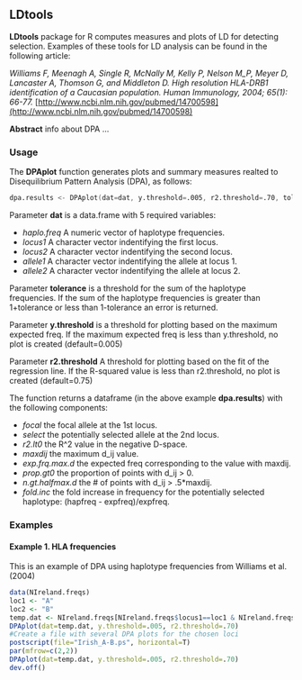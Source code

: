 ## LDtools

**LDtools** package for R computes measures and plots of LD for detecting selection. Examples of these tools for LD analysis can be found in the following article:

_Williams F, Meenagh A, Single R, McNally M, Kelly P, Nelson M_P, Meyer D, Lancaster A, Thomson G, and Middleton D. High resolution HLA-DRB1 identification of a Caucasian population. Human Immunology, 2004; 65(1): 66-77._ [http://www.ncbi.nlm.nih.gov/pubmed/14700598](http://www.ncbi.nlm.nih.gov/pubmed/14700598)

**Abstract**
info about DPA ...


### Usage

The **DPAplot** function generates plots and summary measures realted to Disequilibrium Pattern Analysis (DPA), as follows:
```S
dpa.results <- DPAplot(dat=dat, y.threshold=.005, r2.threshold=.70, tolerance=.01)
```

Parameter **dat** is a data.frame with 5 required variables:

  - *haplo.freq* A numeric vector of haplotype frequencies.
  - *locus1* A character vector indentifying the first locus.
  - *locus2* A character vector indentifying the second locus.
  - *allele1* A character vector indentifying the allele at locus 1.
  - *allele2* A character vector indentifying the allele at locus 2.

Parameter **tolerance** is a threshold for the sum of the haplotype frequencies. If the sum of the haplotype frequencies is greater than 1+tolerance or less than 1-tolerance an error is returned.

Parameter **y.threshold** is a threshold for plotting based on the maximum expected freq. If the maximum expected freq is less than y.threshold, no plot is created (default=0.005)

Parameter **r2.threshold** A threshold for plotting based on the fit of the regression line. If the R-squared value is less than r2.threshold, no plot is created (default=0.75)

The function returns a dataframe (in the above example **dpa.results**) with the following components:

- *focal*	 the focal allele at the 1st locus.
- *select*	 the potentially selected allele at the 2nd locus.
- *r2.lt0*	 the R^2 value in the negative D-space.
- *maxdij*	 the maximum d_ij value.
- *exp.frq.max.d*	 the expected freq corresponding to the value with maxdij.
- *prop.gt0*	 the proportion of points with d_ij > 0.
- *n.gt.halfmax.d*  the # of points with d_ij > .5*maxdij.
- *fold.inc*  the fold increase in frequency for the potentially selected haplotype: (hapfreq - expfreq)/expfreq.

### Examples

#### Example 1. HLA frequencies

This is an example of DPA using haplotype frequencies from Williams et al. (2004)

```r
data(NIreland.freqs)
loc1 <- "A"
loc2 <- "B"
temp.dat <- NIreland.freqs[NIreland.freqs$locus1==loc1 & NIreland.freqs$locus2==loc2,]
DPAplot(dat=temp.dat, y.threshold=.005, r2.threshold=.70)
#Create a file with several DPA plots for the chosen loci
postscript(file="Irish_A-B.ps", horizontal=T)
par(mfrow=c(2,2))
DPAplot(dat=temp.dat, y.threshold=.005, r2.threshold=.70)
dev.off()
```

